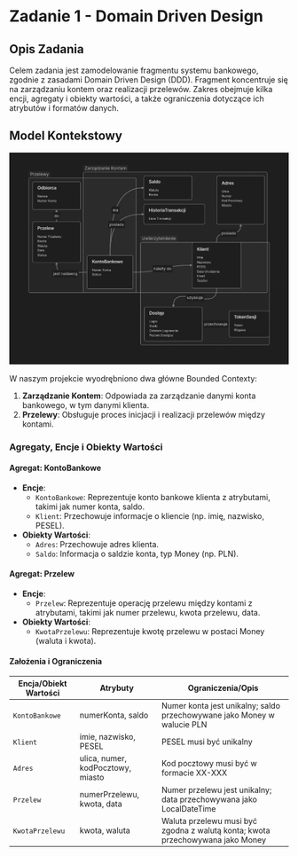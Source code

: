 # Zadanie 1 - Domain Driven Design

## Opis Zadania

Celem zadania jest zamodelowanie fragmentu systemu bankowego, zgodnie z zasadami Domain Driven Design (DDD). Fragment koncentruje się na zarządzaniu kontem oraz realizacji przelewów. Zakres obejmuje kilka encji, agregaty i obiekty wartości, a także ograniczenia dotyczące ich atrybutów i formatów danych.

## Model Kontekstowy

![Model](model.png)

W naszym projekcie wyodrębniono dwa główne Bounded Contexty:
1. **Zarządzanie Kontem**: Odpowiada za zarządzanie danymi konta bankowego, w tym danymi klienta.
2. **Przelewy**: Obsługuje proces inicjacji i realizacji przelewów między kontami.

### Agregaty, Encje i Obiekty Wartości

#### Agregat: KontoBankowe
- **Encje**:
  - `KontoBankowe`: Reprezentuje konto bankowe klienta z atrybutami, takimi jak numer konta, saldo.
  - `Klient`: Przechowuje informacje o kliencie (np. imię, nazwisko, PESEL).
- **Obiekty Wartości**:
  - `Adres`: Przechowuje adres klienta.
  - `Saldo`: Informacja o saldzie konta, typ Money (np. PLN).

#### Agregat: Przelew
- **Encje**:
  - `Przelew`: Reprezentuje operację przelewu między kontami z atrybutami, takimi jak numer przelewu, kwota przelewu, data.
- **Obiekty Wartości**:
  - `KwotaPrzelewu`: Reprezentuje kwotę przelewu w postaci Money (waluta i kwota).
  
#### Założenia i Ograniczenia
| Encja/Obiekt Wartości | Atrybuty                           | Ograniczenia/Opis                                                                                           |
|---|---|----|
| `KontoBankowe`        | numerKonta, saldo                 | Numer konta jest unikalny; saldo przechowywane jako Money w walucie PLN                                      |
| `Klient`              | imie, nazwisko, PESEL             | PESEL musi być unikalny                                                                                      |
| `Adres`               | ulica, numer, kodPocztowy, miasto | Kod pocztowy musi być w formacie XX-XXX                                                                      |
| `Przelew`             | numerPrzelewu, kwota, data        | Numer przelewu jest unikalny; data przechowywana jako LocalDateTime                                          |
| `KwotaPrzelewu`       | kwota, waluta                     | Waluta przelewu musi być zgodna z walutą konta; kwota przechowywana jako Money                               |
